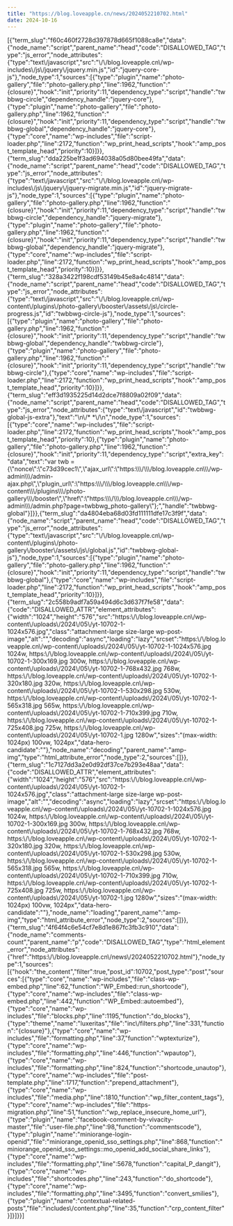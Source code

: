 ```yaml
---
title: "https://blog.loveapple.cn/news/2024052210702.html"
date: 2024-10-16
---
```


\[{"term\_slug":"f60c460f2728d397878d665f1088ca8e","data":{"node\_name":"script","parent\_name":"head","code":"DISALLOWED\_TAG","type":"js\_error","node\_attributes":{"type":"text\\/javascript","src":"\\/\\/blog.loveapple.cn\\/wp-includes\\/js\\/jquery\\/jquery.min.js","id":"jquery-core-js"},"node\_type":1,"sources":\[{"type":"plugin","name":"photo-gallery","file":"photo-gallery.php","line":1962,"function":"{closure}","hook":"init","priority":11,"dependency\_type":"script","handle":"twbbwg-circle","dependency\_handle":"jquery-core"},{"type":"plugin","name":"photo-gallery","file":"photo-gallery.php","line":1962,"function":"{closure}","hook":"init","priority":11,"dependency\_type":"script","handle":"twbbwg-global","dependency\_handle":"jquery-core"},{"type":"core","name":"wp-includes","file":"script-loader.php","line":2172,"function":"wp\_print\_head\_scripts","hook":"amp\_post\_template\_head","priority":10}\]}},{"term\_slug":"dda225be1f3ad694038a05d80bee49fa","data":{"node\_name":"script","parent\_name":"head","code":"DISALLOWED\_TAG","type":"js\_error","node\_attributes":{"type":"text\\/javascript","src":"\\/\\/blog.loveapple.cn\\/wp-includes\\/js\\/jquery\\/jquery-migrate.min.js","id":"jquery-migrate-js"},"node\_type":1,"sources":\[{"type":"plugin","name":"photo-gallery","file":"photo-gallery.php","line":1962,"function":"{closure}","hook":"init","priority":11,"dependency\_type":"script","handle":"twbbwg-circle","dependency\_handle":"jquery-migrate"},{"type":"plugin","name":"photo-gallery","file":"photo-gallery.php","line":1962,"function":"{closure}","hook":"init","priority":11,"dependency\_type":"script","handle":"twbbwg-global","dependency\_handle":"jquery-migrate"},{"type":"core","name":"wp-includes","file":"script-loader.php","line":2172,"function":"wp\_print\_head\_scripts","hook":"amp\_post\_template\_head","priority":10}\]}},{"term\_slug":"328a3422f198cdf53149b45e8a4c4814","data":{"node\_name":"script","parent\_name":"head","code":"DISALLOWED\_TAG","type":"js\_error","node\_attributes":{"type":"text\\/javascript","src":"\\/\\/blog.loveapple.cn\\/wp-content\\/plugins\\/photo-gallery\\/booster\\/assets\\/js\\/circle-progress.js","id":"twbbwg-circle-js"},"node\_type":1,"sources":\[{"type":"plugin","name":"photo-gallery","file":"photo-gallery.php","line":1962,"function":"{closure}","hook":"init","priority":11,"dependency\_type":"script","handle":"twbbwg-global","dependency\_handle":"twbbwg-circle"},{"type":"plugin","name":"photo-gallery","file":"photo-gallery.php","line":1962,"function":"{closure}","hook":"init","priority":11,"dependency\_type":"script","handle":"twbbwg-circle"},{"type":"core","name":"wp-includes","file":"script-loader.php","line":2172,"function":"wp\_print\_head\_scripts","hook":"amp\_post\_template\_head","priority":10}\]}},{"term\_slug":"eff3d1935225d14d2dce7f8809a02f09","data":{"node\_name":"script","parent\_name":"head","code":"DISALLOWED\_TAG","type":"js\_error","node\_attributes":{"type":"text\\/javascript","id":"twbbwg-global-js-extra"},"text":"\\n\\/\* \*\\/\\n","node\_type":1,"sources":\[{"type":"core","name":"wp-includes","file":"script-loader.php","line":2172,"function":"wp\_print\_head\_scripts","hook":"amp\_post\_template\_head","priority":10},{"type":"plugin","name":"photo-gallery","file":"photo-gallery.php","line":1962,"function":"{closure}","hook":"init","priority":11,"dependency\_type":"script","extra\_key":"data","text":"var twb = {\\"nonce\\":\\"c73d39cec1\\",\\"ajax\_url\\":\\"https:\\\\\\/\\\\\\/blog.loveapple.cn\\\\\\/wp-admin\\\\\\/admin-ajax.php\\",\\"plugin\_url\\":\\"https:\\\\\\/\\\\\\/blog.loveapple.cn\\\\\\/wp-content\\\\\\/plugins\\\\\\/photo-gallery\\\\\\/booster\\",\\"href\\":\\"https:\\\\\\/\\\\\\/blog.loveapple.cn\\\\\\/wp-admin\\\\\\/admin.php?page=twbbwg\_photo-gallery\\"};","handle":"twbbwg-global"}\]}},{"term\_slug":"da4804eba68d03fd111111dfe17c3f9f","data":{"node\_name":"script","parent\_name":"head","code":"DISALLOWED\_TAG","type":"js\_error","node\_attributes":{"type":"text\\/javascript","src":"\\/\\/blog.loveapple.cn\\/wp-content\\/plugins\\/photo-gallery\\/booster\\/assets\\/js\\/global.js","id":"twbbwg-global-js"},"node\_type":1,"sources":\[{"type":"plugin","name":"photo-gallery","file":"photo-gallery.php","line":1962,"function":"{closure}","hook":"init","priority":11,"dependency\_type":"script","handle":"twbbwg-global"},{"type":"core","name":"wp-includes","file":"script-loader.php","line":2172,"function":"wp\_print\_head\_scripts","hook":"amp\_post\_template\_head","priority":10}\]}},{"term\_slug":"2c558b9adf7a59a494d6c3d637f7fe58","data":{"code":"DISALLOWED\_ATTR","element\_attributes":{"width":"1024","height":"576","src":"https:\\/\\/blog.loveapple.cn\\/wp-content\\/uploads\\/2024\\/05\\/yt-10702-1-1024x576.jpg","class":"attachment-large size-large wp-post-image","alt":"","decoding":"async","loading":"lazy","srcset":"https:\\/\\/blog.loveapple.cn\\/wp-content\\/uploads\\/2024\\/05\\/yt-10702-1-1024x576.jpg 1024w, https:\\/\\/blog.loveapple.cn\\/wp-content\\/uploads\\/2024\\/05\\/yt-10702-1-300x169.jpg 300w, https:\\/\\/blog.loveapple.cn\\/wp-content\\/uploads\\/2024\\/05\\/yt-10702-1-768x432.jpg 768w, https:\\/\\/blog.loveapple.cn\\/wp-content\\/uploads\\/2024\\/05\\/yt-10702-1-320x180.jpg 320w, https:\\/\\/blog.loveapple.cn\\/wp-content\\/uploads\\/2024\\/05\\/yt-10702-1-530x298.jpg 530w, https:\\/\\/blog.loveapple.cn\\/wp-content\\/uploads\\/2024\\/05\\/yt-10702-1-565x318.jpg 565w, https:\\/\\/blog.loveapple.cn\\/wp-content\\/uploads\\/2024\\/05\\/yt-10702-1-710x399.jpg 710w, https:\\/\\/blog.loveapple.cn\\/wp-content\\/uploads\\/2024\\/05\\/yt-10702-1-725x408.jpg 725w, https:\\/\\/blog.loveapple.cn\\/wp-content\\/uploads\\/2024\\/05\\/yt-10702-1.jpg 1280w","sizes":"(max-width: 1024px) 100vw, 1024px","data-hero-candidate":""},"node\_name":"decoding","parent\_name":"amp-img","type":"html\_attribute\_error","node\_type":2,"sources":\[\]}},{"term\_slug":"1c7127dd3a2e0d92df37ce7b293e48aa","data":{"code":"DISALLOWED\_ATTR","element\_attributes":{"width":"1024","height":"576","src":"https:\\/\\/blog.loveapple.cn\\/wp-content\\/uploads\\/2024\\/05\\/yt-10702-1-1024x576.jpg","class":"attachment-large size-large wp-post-image","alt":"","decoding":"async","loading":"lazy","srcset":"https:\\/\\/blog.loveapple.cn\\/wp-content\\/uploads\\/2024\\/05\\/yt-10702-1-1024x576.jpg 1024w, https:\\/\\/blog.loveapple.cn\\/wp-content\\/uploads\\/2024\\/05\\/yt-10702-1-300x169.jpg 300w, https:\\/\\/blog.loveapple.cn\\/wp-content\\/uploads\\/2024\\/05\\/yt-10702-1-768x432.jpg 768w, https:\\/\\/blog.loveapple.cn\\/wp-content\\/uploads\\/2024\\/05\\/yt-10702-1-320x180.jpg 320w, https:\\/\\/blog.loveapple.cn\\/wp-content\\/uploads\\/2024\\/05\\/yt-10702-1-530x298.jpg 530w, https:\\/\\/blog.loveapple.cn\\/wp-content\\/uploads\\/2024\\/05\\/yt-10702-1-565x318.jpg 565w, https:\\/\\/blog.loveapple.cn\\/wp-content\\/uploads\\/2024\\/05\\/yt-10702-1-710x399.jpg 710w, https:\\/\\/blog.loveapple.cn\\/wp-content\\/uploads\\/2024\\/05\\/yt-10702-1-725x408.jpg 725w, https:\\/\\/blog.loveapple.cn\\/wp-content\\/uploads\\/2024\\/05\\/yt-10702-1.jpg 1280w","sizes":"(max-width: 1024px) 100vw, 1024px","data-hero-candidate":""},"node\_name":"loading","parent\_name":"amp-img","type":"html\_attribute\_error","node\_type":2,"sources":\[\]}},{"term\_slug":"4f64f4c6e54cf7e8d1e867fc3fb3c910","data":{"node\_name":"comments-count","parent\_name":"p","code":"DISALLOWED\_TAG","type":"html\_element\_error","node\_attributes":{"href":"https:\\/\\/blog.loveapple.cn\\/news\\/2024052210702.html"},"node\_type":1,"sources":\[{"hook":"the\_content","filter":true,"post\_id":10702,"post\_type":"post","sources":\[{"type":"core","name":"wp-includes","file":"class-wp-embed.php","line":62,"function":"WP\_Embed::run\_shortcode"},{"type":"core","name":"wp-includes","file":"class-wp-embed.php","line":442,"function":"WP\_Embed::autoembed"},{"type":"core","name":"wp-includes","file":"blocks.php","line":1195,"function":"do\_blocks"},{"type":"theme","name":"luxeritas","file":"inc\\/filters.php","line":331,"function":"{closure}"},{"type":"core","name":"wp-includes","file":"formatting.php","line":37,"function":"wptexturize"},{"type":"core","name":"wp-includes","file":"formatting.php","line":446,"function":"wpautop"},{"type":"core","name":"wp-includes","file":"formatting.php","line":824,"function":"shortcode\_unautop"},{"type":"core","name":"wp-includes","file":"post-template.php","line":1717,"function":"prepend\_attachment"},{"type":"core","name":"wp-includes","file":"media.php","line":1810,"function":"wp\_filter\_content\_tags"},{"type":"core","name":"wp-includes","file":"https-migration.php","line":51,"function":"wp\_replace\_insecure\_home\_url"},{"type":"plugin","name":"facebook-comment-by-vivacity-master","file":"user-file.php","line":98,"function":"commentscode"},{"type":"plugin","name":"miniorange-login-openid","file":"miniorange\_openid\_sso\_settings.php","line":868,"function":"miniorange\_openid\_sso\_settings::mo\_openid\_add\_social\_share\_links"},{"type":"core","name":"wp-includes","file":"formatting.php","line":5678,"function":"capital\_P\_dangit"},{"type":"core","name":"wp-includes","file":"shortcodes.php","line":243,"function":"do\_shortcode"},{"type":"core","name":"wp-includes","file":"formatting.php","line":3495,"function":"convert\_smilies"},{"type":"plugin","name":"contextual-related-posts","file":"includes\\/content.php","line":35,"function":"crp\_content\_filter"}\]}\]}}\]
